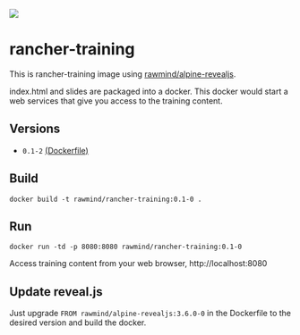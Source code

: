 [![](https://images.microbadger.com/badges/image/rawmind/rancher-training.svg)](https://microbadger.com/images/rawmind/rancher-training "Get your own image badge on microbadger.com")

# rancher-training

This is rancher-training image using [rawmind/alpine-revealjs][rawmind/alpine-revealjs].

index.html and slides are packaged into a docker. This docker would start a web services that give you access to the training content. 

## Versions

- `0.1-2` [(Dockerfile)](https://github.com/rawmind0/rancher-training/blob/0.1-2/Dockerfile)

## Build

```
docker build -t rawmind/rancher-training:0.1-0 .
```

## Run

```
docker run -td -p 8080:8080 rawmind/rancher-training:0.1-0
```

Access training content from your web browser, http://localhost:8080

## Update reveal.js

Just upgrade `FROM rawmind/alpine-revealjs:3.6.0-0` in the Dockerfile to the desired version and build the docker.

[rawmind/alpine-revealjs]: https://github.com/rawmind0/rawmind/alpine-revealjs/